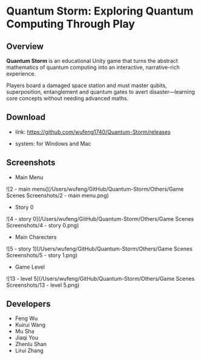 # Quantum Storm: Exploring Quantum Computing Through Play


## Overview

**Quantum Storm** is an educational Unity game that turns the abstract mathematics of quantum computing into an interactive, narrative-rich experience.

Players board a damaged space station and must master qubits, superposition, entanglement and quantum gates to avert disaster—learning core concepts without needing advanced maths.



## Download

- link: https://github.com/wufeng1740/Quantum-Storm/releases

- system: for Windows and Mac



## Screenshots

- Main Menu

![2 - main menu](/Users/wufeng/GitHub/Quantum-Storm/Others/Game Scenes Screenshots/2 - main menu.png)

- Story 0

![4 - story 0](/Users/wufeng/GitHub/Quantum-Storm/Others/Game Scenes Screenshots/4 - story 0.png)

- Main Charecters

![5 - story 1](/Users/wufeng/GitHub/Quantum-Storm/Others/Game Scenes Screenshots/5 - story 1.png)

- Game Level

![13 - level 5](/Users/wufeng/GitHub/Quantum-Storm/Others/Game Scenes Screenshots/13 - level 5.png)



## Developers

- Feng Wu
- Kuirui Wang
- Mu Sha
- Jiaqi You
- Zhenlu Shan
- Lirui Zhang
